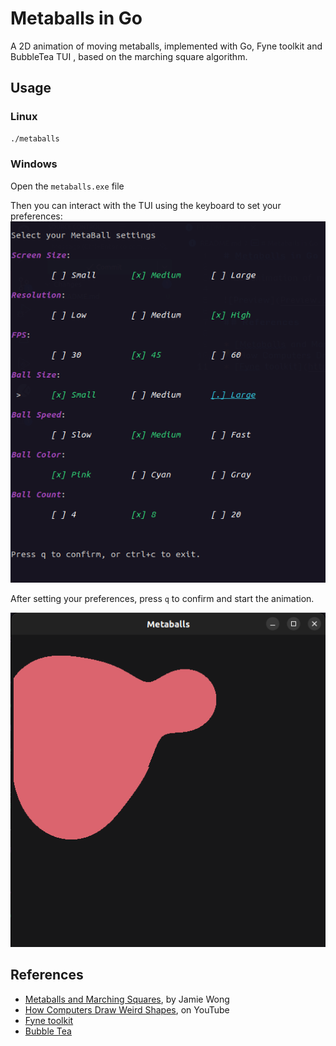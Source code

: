 # Metaballs in Go

A 2D animation of moving metaballs, implemented with Go, Fyne toolkit and BubbleTea TUI , based on the marching square algorithm.

## Usage
### Linux
 ```bash
 ./metaballs
 ```

### Windows
 Open the `metaballs.exe` file

Then you can interact with the TUI using the keyboard to set your preferences:
![TUI](docs/img/tui.png)

After setting your preferences, press `q` to confirm and start the animation.

![Animation](docs/img/animation.png)

## References

* [Metaballs and Marching Squares](https://jamie-wong.com/2014/08/19/metaballs-and-marching-squares/), by Jamie Wong
* [How Computers Draw Weird Shapes](https://www.youtube.com/watch?v=6oMZb3yP_H8), on YouTube
* [Fyne toolkit](https://developer.fyne.io/)
* [Bubble Tea](https://github.com/charmbracelet/bubbletea)